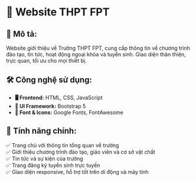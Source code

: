 # 🏫 Website THPT FPT  

## 📌 Mô tả:  
Website giới thiệu về Trường THPT FPT, cung cấp thông tin về chương trình đào tạo, tin tức, hoạt động ngoại khóa và tuyển sinh. Giao diện thân thiện, trực quan, tối ưu cho mọi thiết bị.  

## 🛠 Công nghệ sử dụng:  
- **🖥 Frontend:** HTML, CSS, JavaScript  
- **🎨 UI Framework:** Bootstrap 5
- **📜 Font & Icons:** Google Fonts, FontAwesome  

## 🚀 Tính năng chính:  
✅ Trang chủ với thông tin tổng quan về trường  
✅ Giới thiệu chương trình đào tạo, giáo viên và cơ sở vật chất  
✅ Tin tức và sự kiện của trường  
✅ Trang đăng ký tuyển sinh trực tuyến  
✅ Giao diện responsive, hỗ trợ tốt trên di động và máy tính

